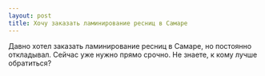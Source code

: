 ```yaml
---
layout: post 
title: Хочу заказать ламинирование ресниц в Самаре 
--- 
```

Давно хотел заказать ламинирование ресниц в Самаре, но постоянно откладывал. Сейчас уже нужно прямо срочно. Не знаете, к кому лучше обратиться?